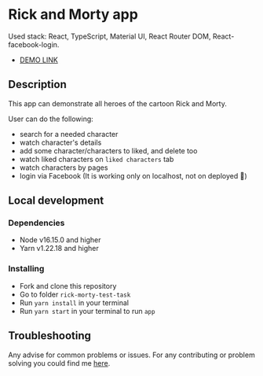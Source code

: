 # Rick and Morty app

Used stack: React, TypeScript, Material UI, React Router DOM, React-facebook-login.
- [DEMO LINK](https://vlad-shulzhenko.github.io/rick-morty-test-task)

## Description

This app can demonstrate all heroes of the cartoon Rick and Morty.

User can do the following: 
* search for a needed character
* watch character's details
* add some character/characters to liked, and delete too
* watch liked characters on `liked characters` tab
* watch characters by pages
* login via Facebook (It is working only on localhost, not on deployed 🥲)

## Local development

### Dependencies
* Node v16.15.0 and higher
* Yarn v1.22.18 and higher


### Installing
* Fork and clone this repository
* Go to folder `rick-morty-test-task`
* Run `yarn install` in your terminal
* Run `yarn start` in your terminal to run `app`

## Troubleshooting

Any advise for common problems or issues.
For any contributing or problem solving you could find me [here](https://t.me/shulzhenkovlad).
